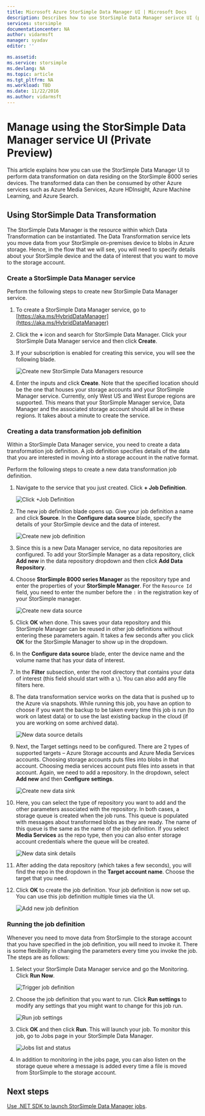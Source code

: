```yaml
---
title: Microsoft Azure StorSimple Data Manager UI | Microsoft Docs
description: Describes how to use StorSimple Data Manager serivce UI (private preview)
services: storsimple
documentationcenter: NA
author: vidarmsft
manager: syadav
editor: ''

ms.assetid: 
ms.service: storsimple
ms.devlang: NA
ms.topic: article
ms.tgt_pltfrm: NA
ms.workload: TBD
ms.date: 11/22/2016
ms.author: vidarmsft
---
```


# Manage using the StorSimple Data Manager service UI (Private Preview)

This article explains how you can use the StorSimple Data Manager UI to perform data transformation on data residing on the StorSimple 8000 series devices. The transformed data can then be consumed by other Azure services such as Azure Media Services, Azure HDInsight, Azure Machine Learning, and Azure Search. 


## Using StorSimple Data Transformation

The StorSimple Data Manager is the resource within which Data Transformation can be instantiated. The Data Transformation service lets you move data from your StorSimple on-premises device to blobs in Azure storage. Hence, in the flow that we will see, you will need to specify details about your StorSimple device and the data of interest that you want to move to the storage account.

### Create a StorSimple Data Manager service

Perform the following steps to create new StorSimple Data Manager service.

1. To create a StorSimple Data Manager service, go to [https://aka.ms/HybridDataManager](https://aka.ms/HybridDataManager)

2. Click the **+** icon and search for StorSimple Data Manager. Click your StorSimple Data Manager service and then click **Create**.

3. If your subscription is enabled for creating this service, you will see the following blade.

    ![Create new StorSimple Data Managers resource](./media/storsimple-data-manager-ui/create-new-data-manager-service.png)

4. Enter the inputs and click **Create**. Note that the specified location should be the one that houses your storage accounts and your StorSimple Manager service. Currently, only West US and West Europe regions are supported. This means that your StorSimple Manager service, Data Manager and the associated storage account should all be in these regions. It takes about a minute to create the service.

### Creating a data transformation job definition

Within a StorSimple Data Manager service, you need to create a data transformation job definition. A job definition specifies details of the data that you are interested in moving into a storage account in the native format. 

Perform the following steps to create a new data transformation job definition.

1.	Navigate to the service that you just created. Click **+ Job Definition**.

    ![Click +Job Definition](./media/storsimple-data-manager-ui/click-add-job-definition.png)

2. The new job definition blade opens up. Give your job definition a name and click **Source**. In the **Configure data source** blade, specify the details of your StorSimple device and the data of interest.

    ![Create new job definition](./media/storsimple-data-manager-ui//create-new-job-deifnition.png)

3. Since this is a new Data Manager service, no data repositories are configured. To add your StorSimple Manager as a data repository, click **Add new** in the data repository dropdown and then click **Add Data Repository**.

4. Choose **StorSimple 8000 series Manager** as the repository type and enter the properties of your **StorSimple Manager**. For the `Resource Id` field, you need to enter the number before the `:` in the registration key of your StorSimple manager.

    ![Create new data source](./media/storsimple-data-manager-ui/create-new-data-source.png)

5.	Click **OK** when done. This saves your data repository and this StorSimple Manager can be reused in other job definitions without entering these parameters again. It takes a few seconds after you click **OK** for the StorSimple Manager to show up in the dropdown.

6.	In the **Configure data source** blade, enter the device name and the volume name that has your data of interest.

7.	In the **Filter** subsection, enter the root directory that contains your data of interest (this field should start with a `\`). You can also add any file filters here.

8.	The data transformation service works on the data that is pushed up to the Azure via snapshots. While running this job, you have an option to choose if you want the backup to be taken every time this job is run (to work on latest data) or to use the last existing backup in the cloud (if you are working on some archived data).

    ![New data source details](./media/storsimple-data-manager-ui/new-data-source-details.png)

9. Next, the Target settings need to be configured. There are 2 types of supported targets – Azure Storage accounts and Azure Media Services accounts. Choosing storage accounts puts files into blobs in that account. Choosing media services account puts files into assets in that account. Again, we need to add a repository. In the dropdown, select **Add new** and then **Configure settings**.

    ![Create new data sink](./media/storsimple-data-manager-ui/create-new-data-sink.png)

10. Here, you can select the type of repository you want to add and the other parameters associated with the repository. In both cases, a storage queue is created when the job runs. This queue is populated with messages about transformed blobs as they are ready. The name of this queue is the same as the name of the job definition. If you select **Media Services** as the repo type, then you can also enter storage account credentials where the queue will be created.

    ![New data sink details](./media/storsimple-data-manager-ui/new-data-sink-details.png)

11.	After adding the data repository (which takes a few seconds), you will find the repo in the dropdown in the **Target account name**.  Choose the target that you need.

12.	Click **OK** to create the job definition. Your job definition is now set up. You can use this job definition multiple times via the UI.

    ![Add new job definition](./media/storsimple-data-manager-ui/add-new-job-definition.png)

### Running the job definition

Whenever you need to move data from StorSimple to the storage account that you have specified in the job definition, you will need to invoke it. There is some flexibility in changing the parameters every time you invoke the job. The steps are as follows:

1. Select your StorSimple Data Manager service and go the Monitoring. Click **Run Now**.

    ![Trigger job definition](./media/storsimple-data-manager-ui/run-now.png)

2. Choose the job definition that you want to run. Click **Run settings** to modify any settings that you might want to change for this job run.

    ![Run job settings](./media/storsimple-data-manager-ui/run-settings.png)

3. Click **OK** and then click **Run**. This will launch your job. To monitor this job, go to Jobs page in your StorSimple Data Manager.

    ![Jobs list and status](./media/storsimple-data-manager-ui/jobs-list-and-status.png)

4. In addition to monitoring in the jobs page, you can also listen on the storage queue where a message is added every time a file is moved from StorSimple to the storage account.


## Next steps

[Use .NET SDK to launch StorSimple Data Manager jobs](storsimple-data-manager-dotnet-jobs.md).